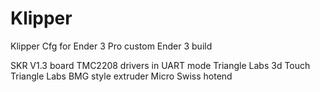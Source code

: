 # Klipper
Klipper Cfg for Ender 3 Pro
custom Ender 3 build

SKR V1.3 board
TMC2208 drivers in UART mode
Triangle Labs 3d Touch 
Triangle Labs BMG style extruder
Micro Swiss hotend
